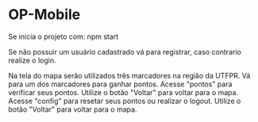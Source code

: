 # OP-Mobile

Se inicia o projeto com:
npm start

Se não possuir um usuário cadastrado vá para registrar, caso contrario realize o login.

Na tela do mapa serão utilizados três marcadores na região da UTFPR.
Vá para um dos marcadores para ganhar pontos.
Acesse "pontos" para verificar seus pontos. Utilize o botão "Voltar" para voltar para o mapa.
Acesse "config" para resetar seus pontos ou realizar o logout. Utilize o botão "Voltar" para voltar para o mapa.
